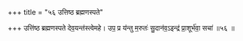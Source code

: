+++
title = "५६ उत्तिष्ठ ब्रह्मणस्पते"

+++
उत्ति॑ष्ठ ब्रह्मणस्पते देव॒यन्त॑स्त्वेमहे। उप॒ प्र य॑न्तु म॒रुतः॑ सु॒दान॑व॒ऽइन्द्र॑ प्रा॒शूर्भ॑वा॒ सचा॑ ॥५६ ॥